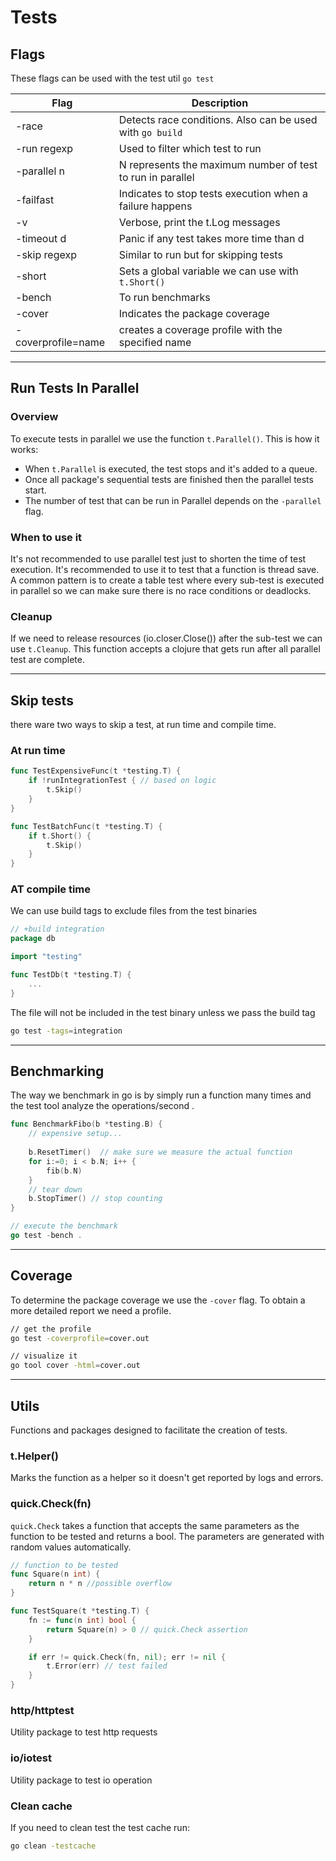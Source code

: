 # Tests

## Flags

These flags can be used with the test util `go test`

| Flag               | Description                                                |
| ------------------ | ---------------------------------------------------------- |
| -race              | Detects race conditions. Also can be used with `go build`  |
| -run regexp        | Used to filter which test to run                           |
| -parallel n        | N represents the maximum number of test to run in parallel |
| -failfast          | Indicates to stop tests execution when a failure happens   |
| -v                 | Verbose, print the t.Log messages                          |
| -timeout d         | Panic if any test takes more time than d                   |
| -skip regexp       | Similar to run but for skipping tests                      |
| -short             | Sets a global variable we can use with `t.Short()`         |
| -bench             | To run benchmarks                                          |
| -cover             | Indicates the package coverage                             |
| -coverprofile=name | creates a coverage profile with the specified name         |

---

## Run Tests In Parallel

### Overview
To execute tests in parallel we use the function `t.Parallel()`. This is how it works:
- When `t.Parallel` is executed, the test stops and it's added to a queue.
- Once all package's sequential tests are finished then the parallel tests start.
- The number of test that can be run in Parallel depends on the `-parallel` flag.

### When to use it
It's not recommended to use parallel test just to shorten the time of test execution. It's recommended to use it to test that a function is thread save. A common pattern is to create a table test where every sub-test is executed in parallel so we can make sure there is no race conditions or deadlocks.

### Cleanup
If we need to release resources (io.closer.Close()) after the sub-test we can use `t.Cleanup`. This function accepts a clojure that gets run after all parallel test are complete.

---

## Skip tests
there ware two ways to skip a test, at run time and compile time.

### At run time
```go
func TestExpensiveFunc(t *testing.T) {
    if !runIntegrationTest { // based on logic
        t.Skip()
    }
}

func TestBatchFunc(t *testing.T) {
    if t.Short() {
        t.Skip()
    }
}
```

### AT compile time
We can use build tags to exclude files from the test binaries
```go
// +build integration
package db

import "testing"

func TestDb(t *testing.T) {
    ...
}
```

The file will not be included in the test binary unless we pass the build tag

```bash
go test -tags=integration
```
---

## Benchmarking
The way we benchmark in go is by simply run a function many times and the test tool analyze the operations/second .

``` go
func BenchmarkFibo(b *testing.B) {
    // expensive setup...
	
    b.ResetTimer()  // make sure we measure the actual function
	for i:=0; i < b.N; i++ {
		fib(b.N)
	}
	// tear down
	b.StopTimer() // stop counting
}

// execute the benchmark
go test -bench .
```
---

## Coverage
To determine the package coverage we use the `-cover` flag. To obtain a more detailed report we need a profile.

```bash
// get the profile
go test -coverprofile=cover.out

// visualize it
go tool cover -html=cover.out
```
---

## Utils

Functions and packages designed to facilitate the creation of tests.

### t.Helper()
Marks the function as a helper so it doesn't get reported by logs and errors.

### quick.Check(fn)
`quick.Check` takes a function that accepts the same parameters as the function to be tested and returns a bool.
The parameters are generated with random values automatically.

```go
// function to be tested
func Square(n int) {
    return n * n //possible overflow
}

func TestSquare(t *testing.T) {
    fn := func(n int) bool {
        return Square(n) > 0 // quick.Check assertion
    }

    if err != quick.Check(fn, nil); err != nil {
        t.Error(err) // test failed
    }
}
```

### http/httptest
Utility package to test http requests

### io/iotest
Utility package to test io operation

### Clean cache
If you need to clean test the test cache run:
```bash
go clean -testcache
```